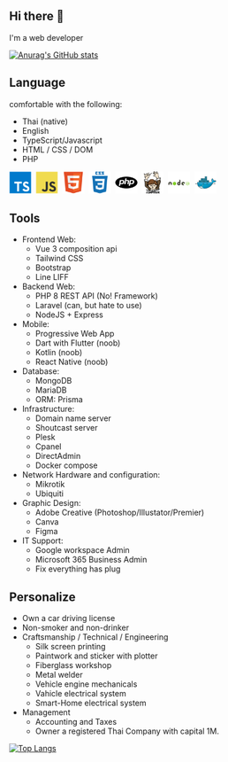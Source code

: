 ## Hi there 👋
I'm a web developer

[![Anurag's GitHub stats](https://github-readme-stats.vercel.app/api?username=comgig&hide=contribs,prs&count_private=true&show_icons=true&theme=dracula)]()

## Language
comfortable with the following:

- Thai (native)
- English
- TypeScript/Javascript
- HTML / CSS / DOM
- PHP

<div>
  <img src="https://github.com/devicons/devicon/blob/master/icons/typescript/typescript-original.svg" title="Typescript" alt="Typescript" width="40" height="40"/>&nbsp;
  <img src="https://github.com/devicons/devicon/blob/master/icons/javascript/javascript-original.svg" title="JavaScript" alt="JavaScript" width="40" height="40"/>&nbsp;
  <img src="https://github.com/devicons/devicon/blob/master/icons/html5/html5-original.svg" title="HTML5" alt="HTML" width="40" height="40"/>&nbsp;
  <img src="https://github.com/devicons/devicon/blob/master/icons/css3/css3-plain-wordmark.svg"  title="CSS3" alt="CSS" width="40" height="40"/>&nbsp;
  <img src="https://github.com/devicons/devicon/blob/master/icons/php/php-plain.svg" title="php" alt="php" width="40" height="40"/>&nbsp;
  <img src="https://github.com/devicons/devicon/blob/master/icons/composer/composer-original.svg" title="composer" alt="composer" width="40" height="40"/>&nbsp;
  <img src="https://github.com/devicons/devicon/blob/master/icons/nodejs/nodejs-original-wordmark.svg" title="nodejs" alt="nodejs" width="40" height="40"/>&nbsp;
  <img src="https://github.com/devicons/devicon/blob/master/icons/docker/docker-original.svg" title="docker" alt="docker" width="40" height="40"/>&nbsp;
</div>

## Tools

- Frontend Web:
  - Vue 3 composition api
  - Tailwind CSS
  - Bootstrap
  - Line LIFF
- Backend Web:
  - PHP 8 REST API (No! Framework)
  - Laravel (can, but hate to use)
  - NodeJS + Express
- Mobile:
  - Progressive Web App
  - Dart with Flutter (noob)
  - Kotlin (noob)
  - React Native (noob)
- Database:
  - MongoDB
  - MariaDB
  - ORM: Prisma
- Infrastructure:
  - Domain name server
  - Shoutcast server
  - Plesk
  - Cpanel
  - DirectAdmin
  - Docker compose
- Network Hardware and configuration:
  - Mikrotik
  - Ubiquiti
- Graphic Design:
  - Adobe Creative (Photoshop/Illustator/Premier)
  - Canva
  - Figma 
- IT Support:
  - Google workspace Admin
  - Microsoft 365 Business Admin
  - Fix everything has plug

## Personalize

- Own a car driving license
- Non-smoker and non-drinker
- Craftsmanship / Technical / Engineering
  - Silk screen printing
  - Paintwork and sticker with plotter
  - Fiberglass workshop
  - Metal welder
  - Vehicle engine mechanicals
  - Vahicle electrical system
  - Smart-Home electrical system
- Management
  - Accounting and Taxes
  - Owner a registered Thai Company with capital 1M.


[![Top Langs](https://github-readme-stats.vercel.app/api/top-langs/?username=comgig&count_private=true&show_icons=true&theme=dracula)]()
